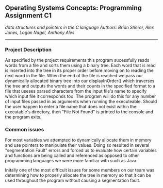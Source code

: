 ## Operating Systems Concepts: Programming Assignment C1

_data structures and pointers in the C language_
_Authors: Brian Sherer, Alex Jones, Logan Nagel, Anthony Ales_

* * * 

### Project Description

As specified by the project requirements this program sucessfully reads words from a file and sorts them using a binary tree. Each word that is read is inserted into the tree in its proper order before moving on to reading the next word in the file. When the end of the file is reached we pass our dynamically allocated binary tree into our displayInOrder() which traverses the tree and outputs the words and their counts in the specified format to a file that useses parsed characters from the input file's name to specify which input file it corresponds too. The program will do this for any number of input files passed in as arguments when running the executeable. Should the user happen to enter a file name that does not exist within the executable's directory, then "File Not Found" is printed to the console and the program exits. 

### Common issues

For most variables we attempted to dynamically allocate them in memory and use pointers to manipulate their values. Doing so resulted in several "segmentation Fault" errors and forced us to evaluate how certain variables and functions are being called and referenced as opposed to other programming languages we were more familiar with such as Java. 

Initally one of the most difficult issues for some members on our team was determining how to properly allocate the tree in memory so that it can be used throughout the program without causing a segmentation fault. 

